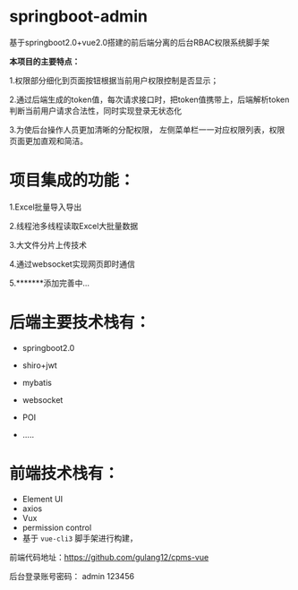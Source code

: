 # springboot-admin
基于springboot2.0+vue2.0搭建的前后端分离的后台RBAC权限系统脚手架

**本项目的主要特点：**

   1.权限部分细化到页面按钮根据当前用户权限控制是否显示；

   2.通过后端生成的token值，每次请求接口时，把token值携带上，后端解析token判断当前用户请求合法性，同时实现登录无状态化

   3.为使后台操作人员更加清晰的分配权限， 左侧菜单栏一一对应权限列表，权限页面更加直观和简洁。

# 项目集成的功能：

  1.Excel批量导入导出

  2.线程池多线程读取Excel大批量数据

  3.大文件分片上传技术

  4.通过websocket实现网页即时通信

  5.*******添加完善中...


# 后端主要技术栈有：

- springboot2.0

- shiro+jwt

- mybatis

- websocket

- POI

- .....


# 前端技术栈有：

-  Element UI
- axios
- Vux
- permission control
- 基于 `vue-cli3` 脚手架进行构建，

前端代码地址：https://github.com/gulang12/cpms-vue

后台登录账号密码： admin 123456

​    




